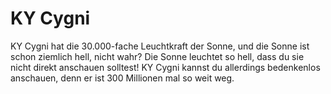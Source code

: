 # KY Cygni

KY Cygni hat die 30.000-fache Leuchtkraft der Sonne, und die Sonne ist schon
ziemlich hell, nicht wahr? Die Sonne leuchtet so hell, dass du sie nicht direkt
anschauen solltest! KY Cygni kannst du allerdings bedenkenlos anschauen, denn er
ist 300 Millionen mal so weit weg.
